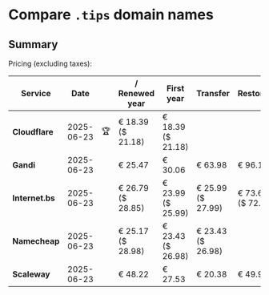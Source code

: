 # Compare `.tips` domain names

## Summary

Pricing (excluding taxes):

| Service | Date |  | / Renewed year | First year | Transfer | Restoration |
|--|--|--|--|--|--|--|
| **Cloudflare** | 2025-06-23 | 🏆 | € 18.39<br>($ 21.18) | € 18.39<br>($ 21.18) |  |  |
| **Gandi** | 2025-06-23 |  | € 25.47 | € 30.06 | € 63.98 | € 96.18 |
| **Internet.bs** | 2025-06-23 |  | € 26.79<br>($ 28.85) | € 23.99<br>($ 25.99) | € 25.99<br>($ 27.99) | € 73.69<br>($ 72.75) |
| **Namecheap** | 2025-06-23 |  | € 25.17<br>($ 28.98) | € 23.43<br>($ 26.98) | € 23.43<br>($ 26.98) |  |
| **Scaleway** | 2025-06-23 |  | € 48.22 | € 27.53 | € 20.38 | € 49.99 |
